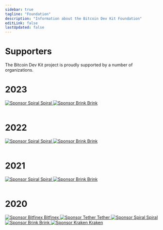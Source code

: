 ```yaml
---
sidebar: true
tagline: "Foundation"
description: "Information about the Bitcoin Dev Kit Foundation"
editLink: false
lastUpdated: false
---
```


# Supporters

The Bitcoin Dev Kit project is proudly supported by a number of organizations.

# 2023

<div class="supporters">
<div class="row">
    <a href="https://spiral.xyz/" target="_blank" rel="nofollow noopener">
        <img src="/img/spiral.svg" alt="Sponsor Spiral">
        Spiral
    </a>
    <a href="https://brink.dev/"  target="_blank" rel="nofollow noopener">
      <img src="/img/brink.png" alt="Sponsor Brink">
      Brink
    </a>
</div>
</div>
<br>

# 2022

<div class="supporters">
<div class="row">
    <a href="https://spiral.xyz/" target="_blank" rel="nofollow noopener">
        <img src="/img/spiral.svg" alt="Sponsor Spiral">
        Spiral
    </a>
    <a href="https://brink.dev/"  target="_blank" rel="nofollow noopener">
      <img src="/img/brink.png" alt="Sponsor Brink">
      Brink
    </a>
</div>
</div>
<br>

# 2021

<div class="supporters">
<div class="row">
    <a href="https://spiral.xyz/" target="_blank" rel="nofollow noopener">
        <img src="/img/spiral.svg" alt="Sponsor Spiral">
        Spiral
    </a>
    <a href="https://brink.dev/"  target="_blank" rel="nofollow noopener">
      <img src="/img/brink.png" alt="Sponsor Brink">
      Brink
    </a>
</div>
</div>
<br>

# 2020

<div class="supporters">
  <div class="row">
    <a href="https://www.bitfinex.com/" target="_blank" rel="nofollow noopener">
        <img src="/img/bitfinex.svg" alt="Sponsor Bitfinex">
        Bitfinex
    </a>
    <a href="https://tether.to/" target="_blank" rel="nofollow noopener">
      <img src="/img/tether.png" alt="Sponsor Tether">
      Tether
    </a>
    <a href="https://spiral.xyz/" target="_blank" rel="nofollow noopener">
        <img src="/img/spiral.svg" alt="Sponsor Spiral">
        Spiral
    </a>
    <a href="https://brink.dev/"  target="_blank" rel="nofollow noopener">
      <img src="/img/brink.png" alt="Sponsor Brink">
      Brink
    </a>
    <a href="https://www.kraken.com/" target="_blank" rel="nofollow noopener">
      <img src="/img/kraken.png" alt="Sponsor Kraken">
      Kraken
    </a>
  </div>
</div>
